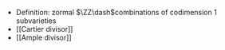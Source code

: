 - Definition: zormal $\ZZ\dash$combinations of codimension 1 subvarieties
- [[Cartier divisor]]
- [[Ample divisor]]